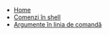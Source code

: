 * [Home](/)
* [Comenzi în shell](/s01_shell_commands/shell_commands.md)
* [Argumente în linia de comandă](/s02_shell_args/shell_args.md)

